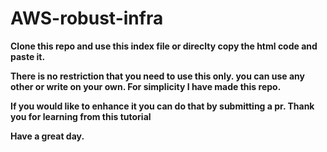 # AWS-robust-infra
**Clone this repo and use this index file or direclty copy the html code and paste it.**

**There is no restriction that you need to use this only. you can use any other or write on your own. For simplicity I have made this repo.**

**If you would like to enhance it you can do that by submitting a pr. Thank you for learning from this tutorial** 

**Have a great day.**

